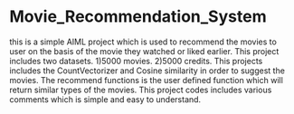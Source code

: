 # Movie_Recommendation_System
this is a simple AIML project which is used to recommend the movies to user on the basis of the movie they watched or liked earlier.
This project includes two datasets. 
1)5000 movies.
2)5000 credits.
This projects includes the CountVectorizer and Cosine similarity in order to suggest the movies.
The recommend functions is the user defined function which will return similar types of the movies.
This project codes includes various comments which is simple and easy to understand. 
